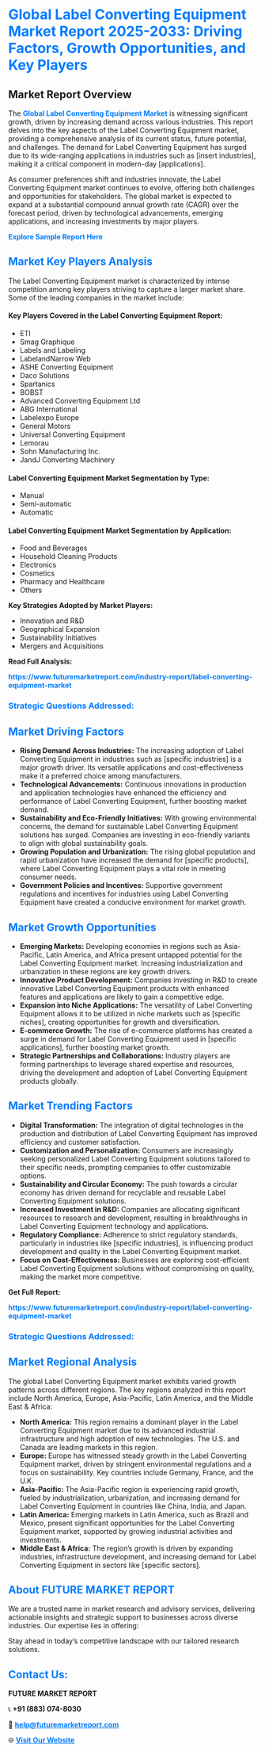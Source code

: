 <h1 style="color: #007BFF;">Global Label Converting Equipment Market Report 2025-2033: Driving Factors, Growth Opportunities, and Key Players</h1>

<section id="overview">
<h2>Market Report Overview</h2>
<p>The <a href="https://www.futuremarketreport.com/industry-report/label-converting-equipment-market" style="color: #007BFF; text-decoration: none;"><strong>Global Label Converting Equipment Market</strong></a> is witnessing significant growth, driven by increasing demand across various industries. This report delves into the key aspects of the Label Converting Equipment market, providing a comprehensive analysis of its current status, future potential, and challenges. The demand for Label Converting Equipment has surged due to its wide-ranging applications in industries such as [insert industries], making it a critical component in modern-day [applications].</p>
<p>As consumer preferences shift and industries innovate, the Label Converting Equipment market continues to evolve, offering both challenges and opportunities for stakeholders. The global market is expected to expand at a substantial compound annual growth rate (CAGR) over the forecast period, driven by technological advancements, emerging applications, and increasing investments by major players.</p>
</section>

<section id="overview">
<p><a href="https://www.futuremarketreport.com/request-sample/reportId=55976" style="color: #007BFF; text-decoration: none;"><strong>Explore Sample Report Here</strong></a></p>
</section>

<section id="key-players">
<h2 style="color: #007BFF;">Market Key Players Analysis</h2>
<p>The Label Converting Equipment market is characterized by intense competition among key players striving to capture a larger market share. Some of the leading companies in the market include:</p>
<h4>Key Players Covered in the Label Converting Equipment Report:</h4>
<ul><li>ETI</li><li>Smag Graphique</li><li>Labels and Labeling</li><li>LabelandNarrow Web</li><li>ASHE Converting Equipment</li><li>Daco Solutions</li><li>Spartanics</li><li>BOBST</li><li>Advanced Converting Equipment Ltd</li><li>ABG International</li><li>Labelexpo Europe</li><li>General Motors</li><li>Universal Converting Equipment</li><li>Lemorau</li><li>Sohn Manufacturing Inc.</li><li>JandJ Converting Machinery</li></ul>
<h4>Label Converting Equipment Market Segmentation by Type:</h4>
<ul><li>Manual</li><li>Semi-automatic</li><li>Automatic</li></ul>

<h4>Label Converting Equipment Market Segmentation by Application:</h4>
<ul><li>Food and Beverages</li><li>Household Cleaning Products</li><li>Electronics</li><li>Cosmetics</li><li>Pharmacy and Healthcare</li><li>Others</li></ul>
<p><strong>Key Strategies Adopted by Market Players:</strong></p>
<ul>
<li>Innovation and R&D</li>
<li>Geographical Expansion</li>
<li>Sustainability Initiatives</li>
<li>Mergers and Acquisitions</li>
</ul>
</section>

<section>
<p><strong>Read Full Analysis: </strong></p><a href="https://www.futuremarketreport.com/industry-report/label-converting-equipment-market" style="color: #007BFF; text-decoration: none;"><strong>https://www.futuremarketreport.com/industry-report/label-converting-equipment-market</strong></a>
<h3 style="color: #007BFF;">Strategic Questions Addressed:</h3>
</section>

<section id="driving-factors">
<h2 style="color: #007BFF;">Market Driving Factors</h2>
<ul>
<li><strong>Rising Demand Across Industries:</strong> The increasing adoption of Label Converting Equipment in industries such as [specific industries] is a major growth driver. Its versatile applications and cost-effectiveness make it a preferred choice among manufacturers.</li>
<li><strong>Technological Advancements:</strong> Continuous innovations in production and application technologies have enhanced the efficiency and performance of Label Converting Equipment, further boosting market demand.</li>
<li><strong>Sustainability and Eco-Friendly Initiatives:</strong> With growing environmental concerns, the demand for sustainable Label Converting Equipment solutions has surged. Companies are investing in eco-friendly variants to align with global sustainability goals.</li>
<li><strong>Growing Population and Urbanization:</strong> The rising global population and rapid urbanization have increased the demand for [specific products], where Label Converting Equipment plays a vital role in meeting consumer needs.</li>
<li><strong>Government Policies and Incentives:</strong> Supportive government regulations and incentives for industries using Label Converting Equipment have created a conducive environment for market growth.</li>
</ul>
</section>

<section id="growth-opportunities">
<h2 style="color: #007BFF;">Market Growth Opportunities</h2>
<ul>
<li><strong>Emerging Markets:</strong> Developing economies in regions such as Asia-Pacific, Latin America, and Africa present untapped potential for the Label Converting Equipment market. Increasing industrialization and urbanization in these regions are key growth drivers.</li>
<li><strong>Innovative Product Development:</strong> Companies investing in R&D to create innovative Label Converting Equipment products with enhanced features and applications are likely to gain a competitive edge.</li>
<li><strong>Expansion into Niche Applications:</strong> The versatility of Label Converting Equipment allows it to be utilized in niche markets such as [specific niches], creating opportunities for growth and diversification.</li>
<li><strong>E-commerce Growth:</strong> The rise of e-commerce platforms has created a surge in demand for Label Converting Equipment used in [specific applications], further boosting market growth.</li>
<li><strong>Strategic Partnerships and Collaborations:</strong> Industry players are forming partnerships to leverage shared expertise and resources, driving the development and adoption of Label Converting Equipment products globally.</li>
</ul>
</section>

<section id="trending-factors">
<h2 style="color: #007BFF;">Market Trending Factors</h2>
<ul>
<li><strong>Digital Transformation:</strong> The integration of digital technologies in the production and distribution of Label Converting Equipment has improved efficiency and customer satisfaction.</li>
<li><strong>Customization and Personalization:</strong> Consumers are increasingly seeking personalized Label Converting Equipment solutions tailored to their specific needs, prompting companies to offer customizable options.</li>
<li><strong>Sustainability and Circular Economy:</strong> The push towards a circular economy has driven demand for recyclable and reusable Label Converting Equipment solutions.</li>
<li><strong>Increased Investment in R&D:</strong> Companies are allocating significant resources to research and development, resulting in breakthroughs in Label Converting Equipment technology and applications.</li>
<li><strong>Regulatory Compliance:</strong> Adherence to strict regulatory standards, particularly in industries like [specific industries], is influencing product development and quality in the Label Converting Equipment market.</li>
<li><strong>Focus on Cost-Effectiveness:</strong> Businesses are exploring cost-efficient Label Converting Equipment solutions without compromising on quality, making the market more competitive.</li>
</ul>
</section>

<section>
<p><strong>Get Full Report: </strong></p><a href="https://www.futuremarketreport.com/industry-report/label-converting-equipment-market" style="color: #007BFF; text-decoration: none;"><strong>https://www.futuremarketreport.com/industry-report/label-converting-equipment-market</strong></a>
<h3 style="color: #007BFF;">Strategic Questions Addressed:</h3>
</section>


<section id="regional-analysis">
<h2 style="color: #007BFF;">Market Regional Analysis</h2>
<p>The global Label Converting Equipment market exhibits varied growth patterns across different regions. The key regions analyzed in this report include North America, Europe, Asia-Pacific, Latin America, and the Middle East & Africa:</p>
<ul>
<li><strong>North America:</strong> This region remains a dominant player in the Label Converting Equipment market due to its advanced industrial infrastructure and high adoption of new technologies. The U.S. and Canada are leading markets in this region.</li>
<li><strong>Europe:</strong> Europe has witnessed steady growth in the Label Converting Equipment market, driven by stringent environmental regulations and a focus on sustainability. Key countries include Germany, France, and the U.K.</li>
<li><strong>Asia-Pacific:</strong> The Asia-Pacific region is experiencing rapid growth, fueled by industrialization, urbanization, and increasing demand for Label Converting Equipment in countries like China, India, and Japan.</li>
<li><strong>Latin America:</strong> Emerging markets in Latin America, such as Brazil and Mexico, present significant opportunities for the Label Converting Equipment market, supported by growing industrial activities and investments.</li>
<li><strong>Middle East & Africa:</strong> The region’s growth is driven by expanding industries, infrastructure development, and increasing demand for Label Converting Equipment in sectors like [specific sectors].</li>
</ul>
</section>

<footer>
<h2 style="color: #007BFF;">About FUTURE MARKET REPORT</h2>
<p>We are a trusted name in market research and advisory services, delivering actionable insights and strategic support to businesses across diverse industries. Our expertise lies in offering:</p>

<p>Stay ahead in today’s competitive landscape with our tailored research solutions.</p>

<h2 style="color: #007BFF;">Contact Us:</h2>
<p><strong>FUTURE MARKET REPORT</strong></p>
<p>📞 <strong>+91 (883) 074-8030</strong></p>
<p>📧 <strong><a href="mailto:help@futuremarketreport.com" style="color: #007BFF;">help@futuremarketreport.com</a></strong></p>
<p>🌐 <strong><a href="https://www.futuremarketreport.com/" style="color: #007BFF;">Visit Our Website</a></strong></p>
</footer>